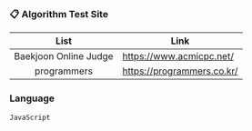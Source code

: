 ### &#128203; Algorithm Test Site

|         List          | Link                       |
| :-------------------: | -------------------------- |
| Baekjoon Online Judge | https://www.acmicpc.net/   |
|      programmers      | https://programmers.co.kr/ |

### Language

`JavaScript`
